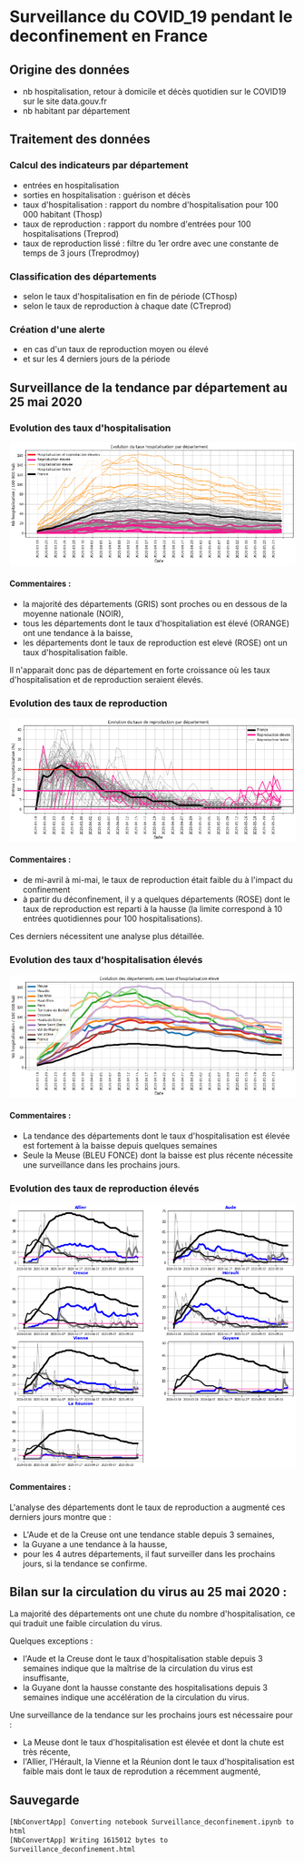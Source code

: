 
# Surveillance du COVID_19 pendant le deconfinement en France

## Origine des données
- nb hospitalisation, retour à domicile et décès quotidien sur le COVID19 sur le site data.gouv.fr
- nb habitant par département

## Traitement des données

### Calcul des indicateurs par département
- entrées en hospitalisation
- sorties en hospitalisation : guérison et décès
- taux d'hospitalisation : rapport du nombre d'hospitalisation pour 100 000 habitant (Thosp)
- taux de reproduction : rapport du nombre d'entrées pour 100 hospitalisations (Treprod)
- taux de reproduction lissé : filtre du 1er ordre avec une constante de temps de 3 jours (Treprodmoy)

### Classification des départements
- selon le taux d'hospitalisation en fin de période (CThosp)
- selon le taux de reproduction à chaque date (CTreprod)

### Création d'une alerte
- en cas d'un taux de reproduction moyen ou élevé
- et sur les 4 derniers jours de la période

## Surveillance de la tendance par département au 25 mai 2020
### Evolution des taux d'hospitalisation


![png](Surveillance_deconfinement_2020_05_25_files/Surveillance_deconfinement_2020_05_25_22_0.png)


#### Commentaires :
- la majorité des départements (GRIS) sont proches ou en dessous de la moyenne nationale (NOIR),
- tous les départements dont le taux d'hospitaliation est élevé (ORANGE) ont une tendance à la baisse,
- les départements dont le taux de reproduction est elevé (ROSE) ont un taux d'hospitalisation faible.

Il n'apparait donc pas de département en forte croissance où les taux d'hospitalisation et de reproduction seraient élevés.

### Evolution des taux de reproduction


![png](Surveillance_deconfinement_2020_05_25_files/Surveillance_deconfinement_2020_05_25_25_0.png)


#### Commentaires :
- de mi-avril à mi-mai, le taux de reproduction était faible du à l'impact du confinement
- à partir du déconfinement, il y a quelques départements (ROSE) dont le taux de reproduction est reparti à la hausse (la limite correspond à 10 entrées quotidiennes pour 100 hospitalisations).

Ces derniers nécessitent une analyse plus détaillée.

### Evolution des taux d'hospitalisation élevés


![png](Surveillance_deconfinement_2020_05_25_files/Surveillance_deconfinement_2020_05_25_28_0.png)


#### Commentaires : 
- La tendance des départements dont le taux d'hospitalisation est élevée est fortement à la baisse depuis quelques semaines
- Seule la Meuse (BLEU FONCE) dont la baisse est plus récente nécessite une surveillance dans les prochains jours.

### Evolution des taux de reproduction élevés


![png](Surveillance_deconfinement_2020_05_25_files/Surveillance_deconfinement_2020_05_25_31_0.png)


#### Commentaires :
L'analyse des départements dont le taux de reproduction a augmenté ces derniers jours montre que :
- L'Aude et de la Creuse ont une tendance stable depuis 3 semaines,
- la Guyane a une tendance à la hausse,
- pour les 4 autres départements, il faut surveiller dans les prochains jours, si la tendance se confirme.

## Bilan sur la circulation du virus au 25 mai 2020 :
La majorité des départements ont une chute du nombre d'hospitalisation, ce qui traduit une faible circulation du virus.

Quelques exceptions :
- l'Aude et la Creuse dont le taux d'hospitalisation  stable depuis 3 semaines indique que la maîtrise de la circulation du virus est insuffisante,
- la Guyane dont la hausse constante des hospitalisations depuis 3 semaines indique une accélération de la circulation du virus.

Une surveillance de la tendance sur les prochains jours est nécessaire pour :
- La Meuse dont le taux d'hospitalisation est élevée et dont la chute est très récente,
- l'Allier, l'Hérault, la Vienne et la Réunion dont le taux d'hospitalisation est faible mais dont le taux de reprodution a récemment augmenté,

## Sauvegarde

    [NbConvertApp] Converting notebook Surveillance_deconfinement.ipynb to html
    [NbConvertApp] Writing 1615012 bytes to Surveillance_deconfinement.html
    

